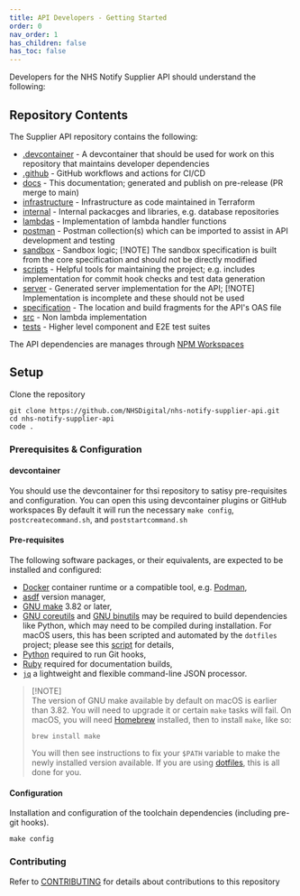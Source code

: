 ```yaml
---
title: API Developers - Getting Started
order: 0
nav_order: 1
has_children: false
has_toc: false
---
```


Developers for the NHS Notify Supplier API should understand the following:

## Repository Contents

The Supplier API repository contains the following:

- [.devcontainer](/.devcontainer) - A devcontainer that should be used for work on this repository that maintains developer dependencies
- [.github](/.github) - GitHub workflows and actions for CI/CD
- [docs](/docs) - This documentation; generated and publish on pre-release (PR merge to main)
- [infrastructure](/infrastructure) - Infrastructure as code maintained in Terraform
- [internal](/internal) - Internal packacges and libraries, e.g. database repositories
- [lambdas](/lambdas) - Implementation of lambda handler functions
- [postman](/postman) - Postman collection(s) which can be imported to assist in API development and testing
- [sandbox](/sandbox) - Sandbox logic; [!NOTE] The sandbox specification is built from the core specification and should not be directly modified
- [scripts](/scripts) - Helpful tools for maintaining the project; e.g. includes implementation for commit hook checks and test data generation
- [server](/server) - Generated server implementation for the API; [!NOTE] Implementation is incomplete and these should not be used
- [specification](/specification) - The location and build fragments for the API's OAS file
- [src](/src) - Non lambda implementation
- [tests](/tests) - Higher level component and E2E test suites

The API dependencies are manages through [NPM Workspaces](https://docs.npmjs.com/cli/v7/using-npm/workspaces/)

## Setup

Clone the repository

```shell
git clone https://github.com/NHSDigital/nhs-notify-supplier-api.git
cd nhs-notify-supplier-api
code .
```

### Prerequisites & Configuration

#### devcontainer

You should use the devcontainer for thsi repository to satisy pre-requisites and configuration.
You can open this using devcontainer plugins or GitHub workspaces
By default it will run the necessary `make config`, `postcreatecommand.sh`, and `poststartcommand.sh`

#### Pre-requisites

The following software packages, or their equivalents, are expected to be installed and configured:

- [Docker](https://www.docker.com/) container runtime or a compatible tool, e.g. [Podman](https://podman.io/),
- [asdf](https://asdf-vm.com/) version manager,
- [GNU make](https://www.gnu.org/software/make/) 3.82 or later,
- [GNU coreutils](https://www.gnu.org/software/coreutils/) and [GNU binutils](https://www.gnu.org/software/binutils/) may be required to build dependencies like Python, which may need to be compiled during installation. For macOS users, this has been scripted and automated by the `dotfiles` project; please see this [script](https://github.com/nhs-england-tools/dotfiles/blob/main/assets/20-install-base-packages.macos.sh) for details,
- [Python](https://www.python.org/) required to run Git hooks,
- [Ruby](https://www.ruby-lang.org/en/) required for documentation builds,
- [`jq`](https://jqlang.github.io/jq/) a lightweight and flexible command-line JSON processor.

> [!NOTE]<br>
> The version of GNU make available by default on macOS is earlier than 3.82. You will need to upgrade it or certain `make` tasks will fail. On macOS, you will need [Homebrew](https://brew.sh/) installed, then to install `make`, like so:
>
> ```shell
> brew install make
> ```
>
> You will then see instructions to fix your `$PATH` variable to make the newly installed version available. If you are using [dotfiles](https://github.com/nhs-england-tools/dotfiles), this is all done for you.

#### Configuration

Installation and configuration of the toolchain dependencies (including pre-git hooks).

```shell
make config
```

### Contributing

Refer to [CONTRIBUTING](/CONTRIBUTING.md) for details about contributions to this repository

